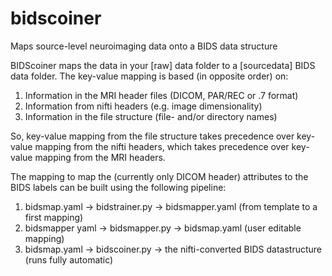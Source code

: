 # bidscoiner
Maps source-level neuroimaging data onto a BIDS data structure

BIDScoiner maps the data in your [raw] data folder to a [sourcedata] BIDS data folder. The key-value mapping is based (in opposite order) on:

1) Information in the MRI header files (DICOM, PAR/REC or .7 format)
2) Information from nifti headers (e.g. image dimensionality)
3) Information in the file structure (file- and/or directory names)

So, key-value mapping from the file structure takes precedence over key-value mapping from the nifti headers, which takes precedence over key-value mapping from the MRI headers.

The mapping to map the (currently only DICOM header) attributes to the BIDS labels can be built using the following pipeline:
1) bidsmap.yaml    -> bidstrainer.py  -> bidsmapper.yaml (from template to a first mapping)
2) bidsmapper yaml -> bidsmapper.py -> bidsmap.yaml (user editable mapping)
3) bidsmap.yaml    -> bidscoiner.py  -> the nifti-converted BIDS datastructure (runs fully automatic)
